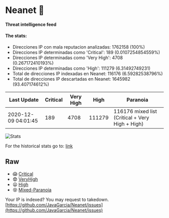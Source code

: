 # Neanet :hocho:
#### Threat intelligence feed
#### The stats:

- Direcciones IP con mala reputacion analizadas: 1762158 (100%)
- Direcciones IP determinadas como 'Critical':  189 (0.0107254854559%)
- Direcciones IP determinadas como 'Very High':  4708 (0.267172410193%)
- Direcciones IP determinadas como 'High':  111279 (6.31492749231)
- Total de direcciones IP indexadas en Neanet:  116176 (6.59282538796%)
- Total de direcciones IP descartadas en Neanet:  1645982 (93.407174612%)

| Last Update | Critical | Very High | High | Paranoia |
| --- | --- | --- | --- | --- |
| 2020-12-09 04:01:45 | 189 | 4708 | 111279 | 116176 mixed list (Critical + Very High + High)|

![Stats](https://docs.google.com/spreadsheets/d/e/2PACX-1vSnaNMIXVabIpDJjufMlzH7poXnshF3mgd8Is1g9ytUEzVsP5my4Trn8f-xkoLLQ38xpL3HtmUexLo6/pubchart?oid=501124687&format=image)

For the historical stats go to: [link](/stats.csv)
## Raw
- :scream: [Critical](https://raw.githubusercontent.com/JavaGarcia/Neanet/master/blacklists/neanet_critical.txt)
- :fearful: [VeryHigh](https://raw.githubusercontent.com/JavaGarcia/Neanet/master/blacklists/neanet_veryHigh.txtt)
- :frowning: [High](https://raw.githubusercontent.com/JavaGarcia/Neanet/master/blacklists/neanet_high.txt)
- :dizzy_face: [Mixed-Paranoia](https://raw.githubusercontent.com/JavaGarcia/Neanet/master/blacklists/neanet_all.txt)


Your IP is indexed? You may request to takedown. [https://github.com/JavaGarcia/Neanet/issues](https://github.com/JavaGarcia/Neanet/issues)





























































































































































































































































































































































































































































































































































































































































































































































































































































































































































































































































































































































































































































































































































































































































































































































































































































































































































































































































































































































































































































































































































































































































































































































































































































































































































































































































































































































